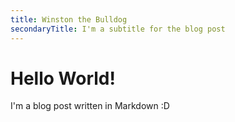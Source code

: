 ```yaml
---
title: Winston the Bulldog
secondaryTitle: I'm a subtitle for the blog post
---
```


# Hello World!

I'm a blog post written in Markdown :D
